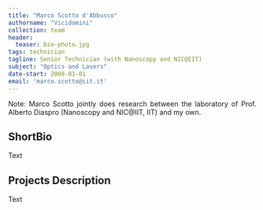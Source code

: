 ```yaml
---
title: "Marco Scotto d'Abbusco"
authorname: "Vicidomini"
collection: team
header:
  teaser: bio-photo.jpg
tags: technician
tagline: Senior Technician (with Nanoscopy and NIC@IIT)
subject: "Optics and Lasers"
date-start: 2008-01-01
email: 'marco.scotto@iit.it'
---
```


<p align= "justify">
Note: Marco Scotto jointly does research between the laboratory of Prof. Alberto Diaspro (Nanoscopy and NIC@IIT, IIT) and my own.

<h2>ShortBio</h2>
Text

<h2>Projects Description</h2>
Text

<!---{% include author-research-themes.html %}--->
<!---{% include team-member-collaborators.html %}--->
<!---{% include publication-list.html %}--->
